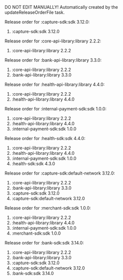 DO NOT EDIT MANUALLY!
Automatically created by the updateReleaseOrderFile task.

Release order for :capture-sdk:sdk 3.12.0:
 1. :capture-sdk:sdk 3.12.0

Release order for :core-api-library:library 2.2.2:
 1. :core-api-library:library 2.2.2

Release order for :bank-api-library:library 3.3.0:
 1. :core-api-library:library 2.2.2
 2. :bank-api-library:library 3.3.0

Release order for :health-api-library:library 4.4.0:
 1. :core-api-library:library 2.2.2
 2. :health-api-library:library 4.4.0

Release order for :internal-payment-sdk:sdk 1.0.0:
 1. :core-api-library:library 2.2.2
 2. :health-api-library:library 4.4.0
 3. :internal-payment-sdk:sdk 1.0.0

Release order for :health-sdk:sdk 4.4.0:
 1. :core-api-library:library 2.2.2
 2. :health-api-library:library 4.4.0
 3. :internal-payment-sdk:sdk 1.0.0
 4. :health-sdk:sdk 4.3.0

Release order for :capture-sdk:default-network 3.12.0:
 1. :core-api-library:library 2.2.2
 2. :bank-api-library:library 3.3.0
 3. :capture-sdk:sdk 3.12.0
 4. :capture-sdk:default-network 3.12.0

Release order for :merchant-sdk:sdk 1.0.0:
 1. :core-api-library:library 2.2.2
 2. :health-api-library:library 4.4.0
 3. :internal-payment-sdk:sdk 1.0.0
 4. :merchant-sdk:sdk 1.0.0

Release order for :bank-sdk:sdk 3.14.0:
 1. :core-api-library:library 2.2.2
 2. :bank-api-library:library 3.3.0
 3. :capture-sdk:sdk 3.12.0
 4. :capture-sdk:default-network 3.12.0
 5. :bank-sdk:sdk 3.14.0

